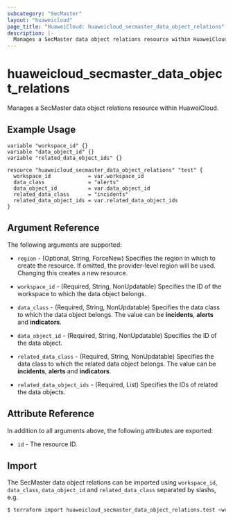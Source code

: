 ```yaml
---
subcategory: "SecMaster"
layout: "huaweicloud"
page_title: "HuaweiCloud: huaweicloud_secmaster_data_object_relations"
description: |-
  Manages a SecMaster data object relations resource within HuaweiCloud.
---
```


# huaweicloud_secmaster_data_object_relations

Manages a SecMaster data object relations resource within HuaweiCloud.

## Example Usage

```hcl
variable "workspace_id" {}
variable "data_object_id" {}
variable "related_data_object_ids" {}

resource "huaweicloud_secmaster_data_object_relations" "test" {
  workspace_id            = var.workspace_id
  data_class              = "alerts"
  data_object_id          = var.data_object_id
  related_data_class      = "incidents"
  related_data_object_ids = var.related_data_object_ids
}
```

## Argument Reference

The following arguments are supported:

* `region` - (Optional, String, ForceNew) Specifies the region in which to create the resource.
  If omitted, the provider-level region will be used.
  Changing this creates a new resource.

* `workspace_id` - (Required, String, NonUpdatable) Specifies the ID of the workspace to which the data object belongs.

* `data_class` - (Required, String, NonUpdatable) Specifies the data class to which the data object belongs.
  The value can be **incidents**, **alerts** and **indicators**.

* `data_object_id` - (Required, String, NonUpdatable) Specifies the ID of the data object.

* `related_data_class` - (Required, String, NonUpdatable) Specifies the data class to which the related data object belongs.
  The value can be **incidents**, **alerts** and **indicators**.

* `related_data_object_ids` - (Required, List) Specifies the IDs of related the data objects.

## Attribute Reference

In addition to all arguments above, the following attributes are exported:

* `id` - The resource ID.

## Import

The SecMaster data object relations can be imported using `workspace_id`, `data_class`, `data_object_id` and
`related_data_class` separated by slashs, e.g.

```bash
$ terraform import huaweicloud_secmaster_data_object_relations.test <workspace_id>/<data_class>/<data_object_id>/<related_data_class>
```

